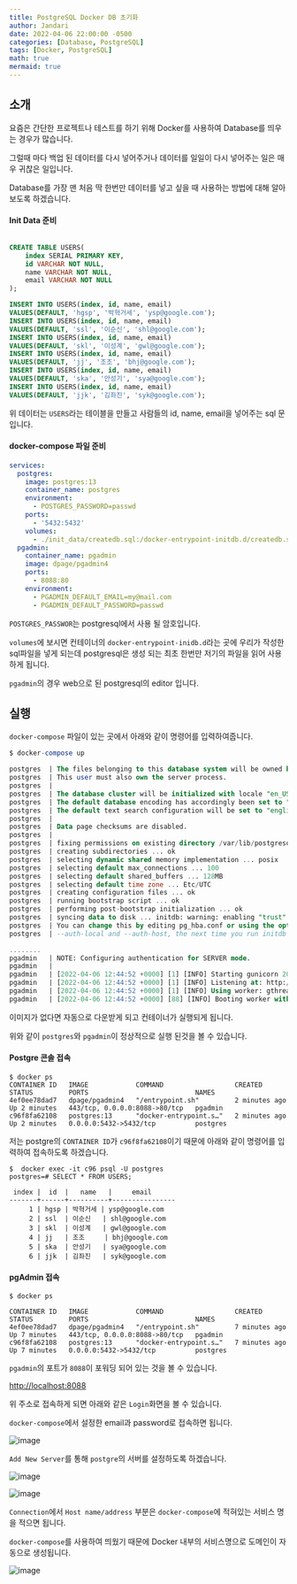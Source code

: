 ```yaml
---
title: PostgreSQL Docker DB 초기화
author: Jandari
date: 2022-04-06 22:00:00 -0500
categories: [Database, PostgreSQL]
tags: [Docker, PostgreSQL]
math: true
mermaid: true
---
```


## 소개

요즘은 간단한 프로젝트나 테스트를 하기 위해 Docker를 사용하여 Database를 띄우는 경우가 많습니다.

그럴때 마다 백업 된 데이터를 다시 넣어주거나 데이터를 일일이 다시 넣어주는 일은 매우 귀찮은 일입니다.

Database를 가장 맨 처음 딱 한번만 데이터를 넣고 싶을 때 사용하는 방법에 대해 알아보도록 하겠습니다.

#### Init Data 준비

```sql

CREATE TABLE USERS(
    index SERIAL PRIMARY KEY,
    id VARCHAR NOT NULL,
    name VARCHAR NOT NULL,
    email VARCHAR NOT NULL 
);

INSERT INTO USERS(index, id, name, email)
VALUES(DEFAULT, 'hgsp', '박혁거세', 'ysp@google.com');
INSERT INTO USERS(index, id, name, email)
VALUES(DEFAULT, 'ssl', '이순신', 'shl@google.com');
INSERT INTO USERS(index, id, name, email)
VALUES(DEFAULT, 'skl', '이성계', 'gwl@google.com');
INSERT INTO USERS(index, id, name, email)
VALUES(DEFAULT, 'jj', '조조', 'bhj@google.com');
INSERT INTO USERS(index, id, name, email)
VALUES(DEFAULT, 'ska', '안성기', 'sya@google.com');
INSERT INTO USERS(index, id, name, email)
VALUES(DEFAULT, 'jjk', '김좌진', 'syk@google.com');
```

위 데이터는 `USERS`라는 테이블을 만들고 사람들의 id, name, email을 넣어주는 sql 문입니다.


#### docker-compose 파일 준비

```yml
services:
  postgres:
    image: postgres:13
    container_name: postgres
    environment:
      - POSTGRES_PASSWORD=passwd
    ports:
      - '5432:5432'
    volumes:
      - ./init_data/createdb.sql:/docker-entrypoint-initdb.d/createdb.sql
  pgadmin:
    container_name: pgadmin
    image: dpage/pgadmin4
    ports:
      - 8088:80
    environment:
      - PGADMIN_DEFAULT_EMAIL=my@mail.com
      - PGADMIN_DEFAULT_PASSWORD=passwd
```

`POSTGRES_PASSWOR`는 postgresql에서 사용 될 암호입니다.

`volumes`에 보시면 컨테이너의 `docker-entrypoint-inidb.d`라는 곳에 우리가 작성한 sql파일을 넣게 되는데 postgresql은 생성 되는 최초 한번만 저기의 파일을 읽어 사용하게 됩니다.

`pgadmin`의 경우 web으로 된 postgresql의 editor 입니다.

## 실행

`docker-compose` 파일이 있는 곳에서 아래와 같이 명령어를 입력하여줍니다.

```sql
$ docker-compose up

postgres  | The files belonging to this database system will be owned by user "postgres".
postgres  | This user must also own the server process.
postgres  |
postgres  | The database cluster will be initialized with locale "en_US.utf8".
postgres  | The default database encoding has accordingly been set to "UTF8".
postgres  | The default text search configuration will be set to "english".
postgres  |
postgres  | Data page checksums are disabled.
postgres  |
postgres  | fixing permissions on existing directory /var/lib/postgresql/data ... ok
postgres  | creating subdirectories ... ok
postgres  | selecting dynamic shared memory implementation ... posix
postgres  | selecting default max_connections ... 100
postgres  | selecting default shared_buffers ... 128MB
postgres  | selecting default time zone ... Etc/UTC
postgres  | creating configuration files ... ok
postgres  | running bootstrap script ... ok
postgres  | performing post-bootstrap initialization ... ok
postgres  | syncing data to disk ... initdb: warning: enabling "trust" authentication for local connections
postgres  | You can change this by editing pg_hba.conf or using the option -A, or
postgres  | --auth-local and --auth-host, the next time you run initdb

........
pgadmin   | NOTE: Configuring authentication for SERVER mode.
pgadmin   |
pgadmin   | [2022-04-06 12:44:52 +0000] [1] [INFO] Starting gunicorn 20.1.0
pgadmin   | [2022-04-06 12:44:52 +0000] [1] [INFO] Listening at: http://[::]:80 (1)
pgadmin   | [2022-04-06 12:44:52 +0000] [1] [INFO] Using worker: gthread
pgadmin   | [2022-04-06 12:44:52 +0000] [88] [INFO] Booting worker with pid: 88
```

이미지가 없다면 자동으로 다운받게 되고 컨테이너가 실행되게 됩니다.

위와 같이 `postgres`와 `pgadmin`이 정상적으로 실행 된것을 볼 수 있습니다.

#### Postgre 콘솔 접속

```
$ docker ps
CONTAINER ID   IMAGE            COMMAND                  CREATED         STATUS         PORTS                           NAMES
4ef0ee78dad7   dpage/pgadmin4   "/entrypoint.sh"         2 minutes ago   Up 2 minutes   443/tcp, 0.0.0.0:8088->80/tcp   pgadmin
c96f8fa62108   postgres:13      "docker-entrypoint.s…"   2 minutes ago   Up 2 minutes   0.0.0.0:5432->5432/tcp          postgres
```

저는 postgre의 `CONTAINER ID`가 `c96f8fa62108`이기 때문에 아래와 같이 명령어를 입력하여 접속하도록 하겠습니다.

```
$  docker exec -it c96 psql -U postgres
postgres=# SELECT * FROM USERS;

 index |  id  |   name   |     email
-------+------+----------+----------------
     1 | hgsp | 박혁거세 | ysp@google.com
     2 | ssl  | 이순신   | shl@google.com
     3 | skl  | 이성계   | gwl@google.com
     4 | jj   | 조조     | bhj@google.com
     5 | ska  | 안성기   | sya@google.com
     6 | jjk  | 김좌진   | syk@google.com
```

#### pgAdmin 접속

```
$ docker ps

CONTAINER ID   IMAGE            COMMAND                  CREATED         STATUS         PORTS                           NAMES
4ef0ee78dad7   dpage/pgadmin4   "/entrypoint.sh"         7 minutes ago   Up 7 minutes   443/tcp, 0.0.0.0:8088->80/tcp   pgadmin
c96f8fa62108   postgres:13      "docker-entrypoint.s…"   7 minutes ago   Up 7 minutes   0.0.0.0:5432->5432/tcp          postgres
```

`pgadmin`의 포트가 `8088`이 포워딩 되어 있는 것을 볼 수 있습니다.

[http://localhost:8088](http://localhost:8088)

위 주소로 접속하게 되면 아래와 같은 `Login`화면을 볼 수 있습니다.

`docker-compose`에서 설정한 email과 password로 접속하면 됩니다.

![image](/assets/img/post/2022-04-06-Postgre_Init/1.jpg)

`Add New Server`를 통해 `postgre`의 서버를 설정하도록 하겠습니다.

![image](/assets/img/post/2022-04-06-Postgre_Init/2.jpg)

![image](/assets/img/post/2022-04-06-Postgre_Init/3.jpg)

`Connection`에서 `Host name/address` 부분은 `docker-compose`에 적혀있는 서비스 명을 적으면 됩니다.

`docker-compose`를 사용하여 띄웠기 때문에 Docker 내부의 서비스명으로 도메인이 자동으로 생성됩니다.

![image](/assets/img/post/2022-04-06-Postgre_Init/4.jpg)


